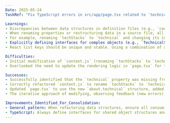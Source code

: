 ```yaml
---
Date: 2025-05-24
TaskRef: "Fix TypeScript errors in src/app/page.tsx related to 'technical' property and implicit 'any' types"

Learnings:
- Discrepancies between data structures in definition files (e.g., `content.js`) and consuming files (e.g., `page.tsx`) are a common source of 'property does not exist' errors in TypeScript.
- When renaming properties or restructuring data in a source file, all dependent components must be updated to reflect these changes in both property access and rendering logic.
- For example, renaming `techStacks` to `technical` and changing its internal structure from separate arrays (frontend, backend) to a single `skills` array required significant updates in `page.tsx`.
- Explicitly defining interfaces for complex objects (e.g., `TechnicalSkill`, `ImageProps`) and typing parameters in callback functions (e.g., `.map((item: Type, index: number) => ...)`) is crucial for catching type errors early and improving code maintainability.
- React list keys should be unique and stable. Using a combination of a unique property and index (e.g., `${skill.title}-${index}`) is a common pattern.

Difficulties:
- Initial modification of `content.js` (renaming `techStacks` to `technical` and restructuring) led to new errors in `page.tsx` because the old rendering logic for `techStacks` was still present and incompatible. This required a second pass on `page.tsx` to remove the obsolete code block and correctly implement the rendering for the new `technical.skills` structure.
- Overlooked the need to update the rendering logic in `page.tsx` for the `techStacks` (now `technical`) section in the first pass. The old code iterated over `frontend`, `backend`, `Integrations` separately, while the new structure is a single `skills` array.

Successes:
- Successfully identified that the `technical` property was missing from the `about` object in `content.js` and that `techStacks` was the intended data.
- Correctly refactored `content.js` to rename `techStacks` to `technical` and restructure its content into a `skills` array as expected by `page.tsx`.
- Updated `page.tsx` to use the new `about.technical` structure, added the `TechnicalSkill` interface, and provided explicit types for map callback parameters, resolving all reported TypeScript errors.
- The iterative approach of modifying, observing feedback (new errors), and then further refining proved effective.

Improvements_Identified_For_Consolidation:
- General pattern: When refactoring data structures, ensure all consuming code is updated simultaneously or in close succession to avoid cascading errors. Pay attention to both property access and rendering logic.
- TypeScript: Always define interfaces for shared object structures and use explicit types for function parameters, especially in callbacks.
---
```

